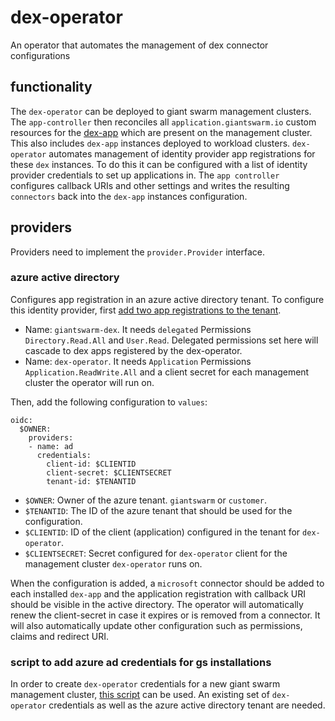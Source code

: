 # dex-operator

An operator that automates the management of dex connector configurations

## functionality

The `dex-operator` can be deployed to giant swarm management clusters.
The `app-controller` then reconciles all `application.giantswarm.io` custom resources for the [dex-app](https://github.com/giantswarm/dex-app) which are present on the management cluster.
This also includes `dex-app` instances deployed to workload clusters.
`dex-operator` automates management of identity provider app registrations for these `dex` instances.
To do this it can be configured with a list of identity provider credentials to set up applications in.
The `app controller` configures callback URIs and other settings and writes the resulting `connectors` back into the `dex-app` instances configuration.

## providers

Providers need to implement the `provider.Provider` interface.

### azure active directory

Configures app registration in an azure active directory tenant.
To configure this identity provider, first [add two app registrations to the tenant](https://learn.microsoft.com/en-us/azure/active-directory/develop/quickstart-register-app).

- Name: `giantswarm-dex`. It needs `delegated` Permissions `Directory.Read.All` and `User.Read`. Delegated permissions set here will cascade to dex apps registered by the dex-operator.
- Name: `dex-operator`. It needs `Application` Permissions `Application.ReadWrite.All` and a client secret for each management cluster the operator will run on.


Then, add the following configuration to `values`:
```
oidc:
  $OWNER:
    providers:
    - name: ad
      credentials:
        client-id: $CLIENTID
        client-secret: $CLIENTSECRET
        tenant-id: $TENANTID
```
- `$OWNER`: Owner of the azure tenant. `giantswarm` or `customer`.
- `$TENANTID`: The ID of the azure tenant that should be used for the configuration.
- `$CLIENTID`: ID of the client (application) configured in the tenant for `dex-operator`.
- `$CLIENTSECRET`: Secret configured for `dex-operator` client for the management cluster `dex-operator` runs on.

When the configuration is added, a `microsoft` connector should be added to each installed `dex-app` and the application registration with callback URI should be visible in the active directory.
The operator will automatically renew the client-secret in case it expires or is removed from a connector.
It will also automatically update other configuration such as permissions, claims and redirect URI.

### script to add azure ad credentials for gs installations

In order to create `dex-operator` credentials for a new giant swarm management cluster, [this script](https://github.com/giantswarm/dex-operator/blob/main/scripts/dex-operator-azure-credentials.go) can be used.
An existing set of `dex-operator` credentials as well as the azure active directory tenant are needed.
